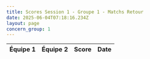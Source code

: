 ```yaml
---
title: Scores Session 1 - Groupe 1 - Matchs Retour
date: 2025-06-04T07:18:16.234Z
layout: page
concern_group: 1
---
```




| Équipe 1 | Équipe 2 | Score | Date |
|----------|----------|-------|------|


